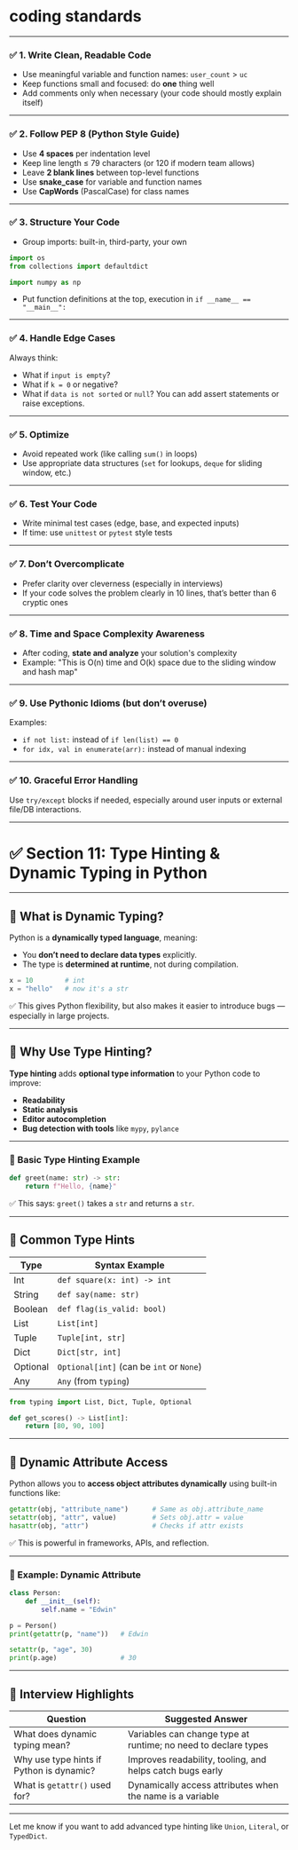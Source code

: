 # **coding standards** 
---

### ✅ **1. Write Clean, Readable Code**
- Use meaningful variable and function names: `user_count` > `uc`
- Keep functions small and focused: do **one** thing well
- Add comments only when necessary (your code should mostly explain itself)

---

### ✅ **2. Follow PEP 8 (Python Style Guide)**
- Use **4 spaces** per indentation level
- Keep line length ≤ 79 characters (or 120 if modern team allows)
- Leave **2 blank lines** between top-level functions
- Use **snake_case** for variable and function names
- Use **CapWords** (PascalCase) for class names

---

### ✅ **3. Structure Your Code**
- Group imports: built-in, third-party, your own
```python
import os
from collections import defaultdict

import numpy as np
```
- Put function definitions at the top, execution in `if __name__ == "__main__":`

---

### ✅ **4. Handle Edge Cases**
Always think:
- What if `input is empty`?
- What if `k = 0` or negative?
- What if `data is not sorted` or `null`?
You can add assert statements or raise exceptions.

---

### ✅ **5. Optimize**
- Avoid repeated work (like calling `sum()` in loops)
- Use appropriate data structures (`set` for lookups, `deque` for sliding window, etc.)

---

### ✅ **6. Test Your Code**
- Write minimal test cases (edge, base, and expected inputs)
- If time: use `unittest` or `pytest` style tests

---

### ✅ **7. Don’t Overcomplicate**
- Prefer clarity over cleverness (especially in interviews)
- If your code solves the problem clearly in 10 lines, that’s better than 6 cryptic ones

---

### ✅ **8. Time and Space Complexity Awareness**
- After coding, **state and analyze** your solution's complexity
- Example: "This is O(n) time and O(k) space due to the sliding window and hash map"

---

### ✅ **9. Use Pythonic Idioms (but don’t overuse)**
Examples:
- `if not list:` instead of `if len(list) == 0`
- `for idx, val in enumerate(arr):` instead of manual indexing

---

### ✅ **10. Graceful Error Handling**
Use `try/except` blocks if needed, especially around user inputs or external file/DB interactions.


---

# ✅ Section 11: Type Hinting & Dynamic Typing in Python

---

## 🔹 What is Dynamic Typing?

Python is a **dynamically typed language**, meaning:

* You **don’t need to declare data types** explicitly.
* The type is **determined at runtime**, not during compilation.

```python
x = 10        # int
x = "hello"   # now it's a str
```

✅ This gives Python flexibility, but also makes it easier to introduce bugs — especially in large projects.

---

## 🔸 Why Use Type Hinting?

**Type hinting** adds **optional type information** to your Python code to improve:

* **Readability**
* **Static analysis**
* **Editor autocompletion**
* **Bug detection with tools** like `mypy`, `pylance`

---

### 🔸 Basic Type Hinting Example

```python
def greet(name: str) -> str:
    return f"Hello, {name}"
```

✅ This says: `greet()` takes a `str` and returns a `str`.

---

## 🔸 Common Type Hints

| Type     | Syntax Example                           |
| -------- | ---------------------------------------- |
| Int      | `def square(x: int) -> int`              |
| String   | `def say(name: str)`                     |
| Boolean  | `def flag(is_valid: bool)`               |
| List     | `List[int]`                              |
| Tuple    | `Tuple[int, str]`                        |
| Dict     | `Dict[str, int]`                         |
| Optional | `Optional[int]` (can be `int` or `None`) |
| Any      | `Any` (from `typing`)                    |

```python
from typing import List, Dict, Tuple, Optional

def get_scores() -> List[int]:
    return [80, 90, 100]
```

---

## 🔸 Dynamic Attribute Access

Python allows you to **access object attributes dynamically** using built-in functions like:

```python
getattr(obj, "attribute_name")      # Same as obj.attribute_name
setattr(obj, "attr", value)         # Sets obj.attr = value
hasattr(obj, "attr")                # Checks if attr exists
```

✅ This is powerful in frameworks, APIs, and reflection.

---

### 🔹 Example: Dynamic Attribute

```python
class Person:
    def __init__(self):
        self.name = "Edwin"

p = Person()
print(getattr(p, "name"))   # Edwin

setattr(p, "age", 30)
print(p.age)                # 30
```

---

## 📌 Interview Highlights

| Question                                 | Suggested Answer                                               |
| ---------------------------------------- | -------------------------------------------------------------- |
| What does dynamic typing mean?           | Variables can change type at runtime; no need to declare types |
| Why use type hints if Python is dynamic? | Improves readability, tooling, and helps catch bugs early      |
| What is `getattr()` used for?            | Dynamically access attributes when the name is a variable      |

---

Let me know if you want to add advanced type hinting like `Union`, `Literal`, or `TypedDict`.
